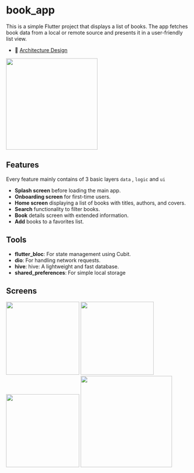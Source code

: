 # book_app

This is a simple Flutter project that displays a list of books. The app fetches book data from a local or remote source and presents it in a user-friendly list view.

- 🎨 [Architecture Design](#architecture-design)

  
<img src="https://github.com/user-attachments/assets/e4d07286-ba06-47c0-92e1-f0a78b8e2463" width="250" />


## Features

Every feature mainly contains of 3 basic layers `data` , `logic` and `ui`

- **Splash screen** before loading the main app.
- **Onboarding screen** for first-time users.
- **Home screen** displaying a list of books with titles, authors, and covers.
- **Search** functionality to filter books.
- **Book** details screen with extended information.
- **Add** books to a favorites list.


## Tools

- **flutter_bloc**: For state management using Cubit.
- **dio**: For handling network requests.
- **hive**: hive: A lightweight and fast database.
- **shared_preferences**: For simple local storage

## Screens


<img src="https://github.com/user-attachments/assets/d904d8ee-cde8-42b8-8e4b-a97e15d03d0f" width="200" />


<img src="https://github.com/user-attachments/assets/e43d0601-74ea-4720-8e97-33def91b3f86" width="200" />



<img src="https://github.com/user-attachments/assets/230942d0-e3fa-4f1a-9178-4500a4911d8c" width="200" />

<img src="https://github.com/user-attachments/assets/a90e74ca-cf88-4bcd-8804-bb7e355ec490" width="250" />




